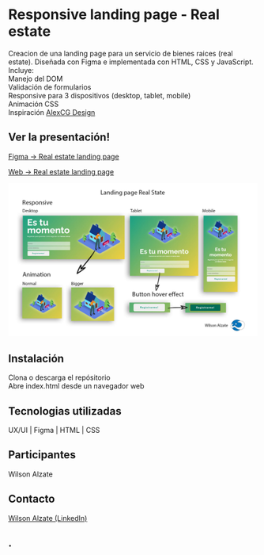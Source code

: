 # Responsive landing page - Real estate
Creacion de una landing page para un servicio de bienes raices (real estate). Diseñada con Figma e implementada con HTML, CSS y JavaScript.  Incluye:\
Manejo del DOM\
Validación de formularios\
Responsive para 3 dispositivos (desktop, tablet, mobile)\
Animación CSS\
Inspiración [AlexCG Design](https://www.youtube.com/watch?v=cFV2F_XWZ_o&list=PLCSd_jI0_LcojYis3p50pamn-ZcWpofCU)

## Ver la presentación!
[Figma -> Real estate landing page](https://www.figma.com/file/ANDLj4Qs8hGobsseviWl9f/Landing-page-Real-Estate?type=design&node-id=0%3A1&mode=dev)

[Web -> Real estate landing page](https://wilalz.github.io/Landing-page-responsive-Real-estate-Figma-HTML-CSS/)

<!-- imagen -->
![app](https://github.com/Wilalz/Landing-page-responsive-Real-estate-Figma-HTML-CSS/blob/main/assets/Web%20resultante%20-%20Landing%20page%20Real%20estate.jpg)

## Instalación
Clona o descarga el repósitorio\
Abre index.html desde un navegador web

## Tecnologias utilizadas
UX/UI | Figma | HTML | CSS 

## Participantes
Wilson Alzate

## Contacto
[Wilson Alzate (LinkedIn)](https://www.linkedin.com/in/wilson-alzate-pineda/)



## .
